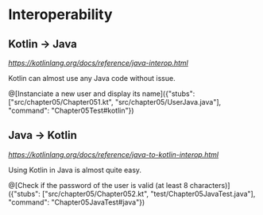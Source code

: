 # Interoperability

## Kotlin -> Java

*https://kotlinlang.org/docs/reference/java-interop.html*

Kotlin can almost use any Java code without issue.

@[Instanciate a new user and display its name]({"stubs": ["src/chapter05/Chapter051.kt", "src/chapter05/UserJava.java"], "command": "Chapter05Test#kotlin"})

## Java -> Kotlin

*https://kotlinlang.org/docs/reference/java-to-kotlin-interop.html*

Using Kotlin in Java is almost quite easy.

@[Check if the password of the user is valid (at least 8 characters)]({"stubs": ["src/chapter05/Chapter052.kt", "test/Chapter05JavaTest.java"], "command": "Chapter05JavaTest#java"})
